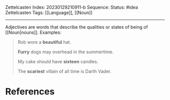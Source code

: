Zettelcasten Index: 20230129210911-b
Sequence:
Status: #idea
Zettelcasten Tags: [[Language]], [[Noun]]

---

Adjectives are words that describe the qualities or states of being of [[Noun|nouns]]. Examples:

> Rob wore a **beautiful** hat.
> 
> **Furry** dogs may overhead in the summertime.
> 
> My cake should have **sixteen** candles.
> 
> The **scariest** villain of all time is Darth Vader.

# References